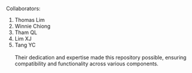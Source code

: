 Collaborators:
<br>
1) Thomas Lim
   <br>
3) Winnie Chiong
   <br>
5) Tham QL
   <br>
7) Lim XJ
   <br>
9) Tang YC
    <br>
    <br>
Their dedication and expertise made this repository possible, ensuring compatibility and functionality across various components.
